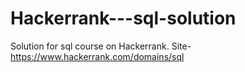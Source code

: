 # Hackerrank---sql-solution
Solution for sql course on Hackerrank. Site-https://www.hackerrank.com/domains/sql 
